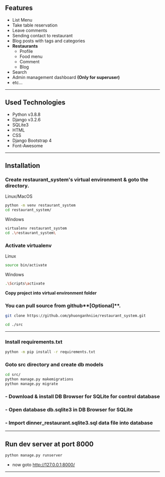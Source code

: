 ## Features
* List Menu
* Take table reservation
* Leave comments
* Sending contact to restaurant
* Blog posts with tags and categories
* **Restaurants**
	* Profile
	* Food menu
	* Comment
    * Blog
* Search
* Admin management dashboard **(Only for superuser)**
* etc...
---

## Used Technologies
* Python v3.8.8
* Django v3.2.6
* SQLite3
* HTML
* CSS
* Django Bootstrap 4
* Font-Awesome
---

## Installation

### Create restaurant_system's virtual environment & goto the directory.

Linux/MacOS
```bash
python -m venv restaurant_system
cd restaurant_system/
```

Windows
```bash
virtualenv restaurant_system
cd .\restaurant_system\
```

### Activate virtualenv

Linux
```bash
source bin/activate
```

Windows
```bash
.\Scripts\activate
```

**Copy project into virtual environment folder**

### You can pull source from github**[Optional]**.
```bash
git clone https://github.com/phuonganhniie/restaurant_system.git

cd ./src
```
---
### Install requirements.txt
```bash
python -m pip install -r requirements.txt
```

### Goto src directory and create db models
```bash
cd src/
python manage.py makemigrations
python manage.py migrate
```
### - Download & install **DB Browser for SQLite** for control database
### - Open database **db.sqlite3** in **DB Browser for SQLite**
### - Import **dinner_restaurant.sqlite3.sql** data file into database

---
## Run dev server at port 8000
```bash
python manage.py runserver
```
* now goto http://127.0.0.1:8000/
---
